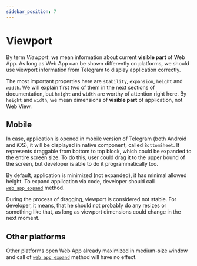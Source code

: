 ```yaml
---
sidebar_position: 7
---
```


# Viewport

By term *Viewport*, we mean information about current **visible part** of Web
App. As long as Web App can be shown differently on platforms, we should use
viewport information from Telegram to display application correctly.

The most important properties here are `stability`, `expansion`, `height`
and `width`. We will explain first two of them in the next sections of
documentation, but `height` and `width` are worthy of attention right here.
By `height` and `width`, we mean dimensions of **visible part** of application,
not Web View.

## Mobile

In case, application is opened in mobile version of Telegram (both Android and
iOS), it will be displayed in native component, called `BottomSheet`. It
represents draggable from bottom to top block, which could be expanded to the
entire screen size. To do this, user could drag it to the upper bound of the
screen, but developer is able to do it programmatically too.

By default, application is minimized (not expanded), it has minimal allowed
height. To expand application via code, developer should
call [`web_app_expand`](../apps-communication/methods.mdx#web_app_expand) method.

During the process of dragging, viewport is considered not stable. For
developer, it means, that he should not probably do any resizes or something
like that, as long as viewport dimensions could change in the next moment.

## Other platforms

Other platforms open Web App already maximized in medium-size window and call
of [`web_app_expand`](../apps-communication/methods.mdx#web_app_expand) method will
have no effect.